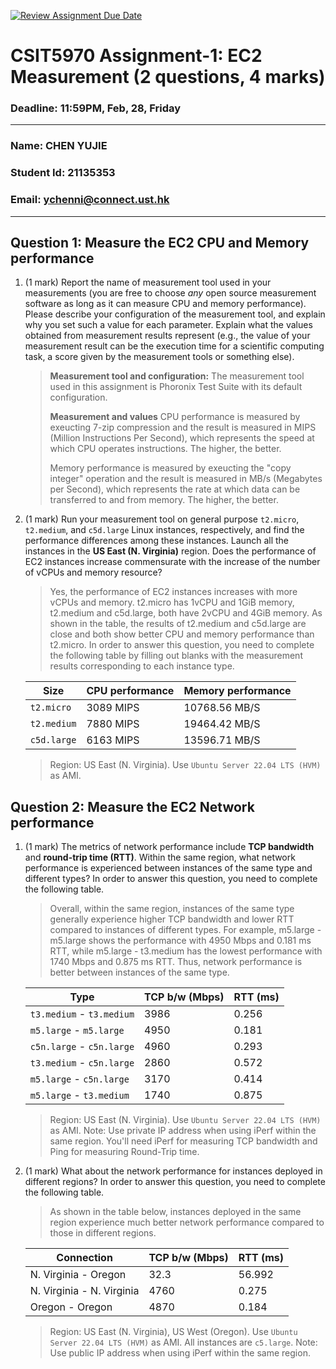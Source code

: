 [![Review Assignment Due Date](https://classroom.github.com/assets/deadline-readme-button-22041afd0340ce965d47ae6ef1cefeee28c7c493a6346c4f15d667ab976d596c.svg)](https://classroom.github.com/a/IAASVEAZ)
# CSIT5970 Assignment-1: EC2 Measurement (2 questions, 4 marks)

### Deadline: 11:59PM, Feb, 28, Friday

---

### Name: CHEN YUJIE
### Student Id: 21135353
### Email: ychenni@connect.ust.hk

---

## Question 1: Measure the EC2 CPU and Memory performance

1. (1 mark) Report the name of measurement tool used in your measurements (you are free to choose *any* open source measurement software as long as it can measure CPU and memory performance). Please describe your configuration of the measurement tool, and explain why you set such a value for each parameter. Explain what the values obtained from measurement results represent (e.g., the value of your measurement result can be the execution time for a scientific computing task, a score given by the measurement tools or something else).

    > **Measurement tool and configuration:**
    > The measurement tool used in this assignment is Phoronix Test Suite with its default configuration.
    > 
    > **Measurement and values**
    > CPU performance is measured by exeucting 7-zip compression and the result is measured in MIPS (Million Instructions Per Second), which represents the speed at which CPU operates instructions. The higher, the better.
    > 
    > Memory performance is measured by exeucting the "copy integer" operation and the result is measured in MB/s (Megabytes per Second), which represents the rate at which data can be transferred to and from memory. The higher, the better.

2. (1 mark) Run your measurement tool on general purpose `t2.micro`, `t2.medium`, and `c5d.large` Linux instances, respectively, and find the performance differences among these instances. Launch all the instances in the **US East (N. Virginia)** region. Does the performance of EC2 instances increase commensurate with the increase of the number of vCPUs and memory resource?
    > Yes, the performance of EC2 instances increases with more vCPUs and memory.
    > t2.micro has 1vCPU and 1GiB memory, t2.medium and c5d.large, both have 2vCPU and 4GiB memory. As shown in the table, the results of t2.medium and c5d.large are close and both show better CPU and memory performance than t2.micro.
    In order to answer this question, you need to complete the following table by filling out blanks with the measurement results corresponding to each instance type.

    | Size        | CPU performance | Memory performance |
    | ----------- | --------------- | ------------------ |
    | `t2.micro` |3089 MIPS        |10768.56 MB/S        |
    | `t2.medium`  |7880 MIPS        |19464.42 MB/S        |
    | `c5d.large` |6163 MIPS        |13596.71 MB/S        |

    > Region: US East (N. Virginia). Use `Ubuntu Server 22.04 LTS (HVM)` as AMI.

## Question 2: Measure the EC2 Network performance

1. (1 mark) The metrics of network performance include **TCP bandwidth** and **round-trip time (RTT)**. Within the same region, what network performance is experienced between instances of the same type and different types? In order to answer this question, you need to complete the following table.
    > Overall, within the same region, instances of the same type generally experience higher TCP bandwidth and lower RTT compared to instances of different types.
    > For example, m5.large - m5.large shows the performance with 4950 Mbps and 0.181 ms RTT, while m5.large - t3.medium has the lowest performance with 1740 Mbps and 0.875 ms RTT. Thus, network performance is better between instances of the same type.

    | Type                      | TCP b/w (Mbps) | RTT (ms) |
    | ------------------------- | -------------- | -------- |
    | `t3.medium` - `t3.medium` |3986            |0.256     |
    | `m5.large` - `m5.large`   |4950            |0.181     |
    | `c5n.large` - `c5n.large` |4960            |0.293     |
    | `t3.medium` - `c5n.large` |2860            |0.572     |
    | `m5.large` - `c5n.large`  |3170            |0.414     |
    | `m5.large` - `t3.medium`  |1740            |0.875     |

    > Region: US East (N. Virginia). Use `Ubuntu Server 22.04 LTS (HVM)` as AMI. Note: Use private IP address when using iPerf within the same region. You'll need iPerf for measuring TCP bandwidth and Ping for measuring Round-Trip time.

3. (1 mark) What about the network performance for instances deployed in different regions? In order to answer this question, you need to complete the following table.
   > As shown in the table below, instances deployed in the same region experience much better network performance compared to those in different regions.

    | Connection                | TCP b/w (Mbps) | RTT (ms) |
    | ------------------------- | -------------- | -------- |
    | N. Virginia - Oregon      |32.3            |56.992    |
    | N. Virginia - N. Virginia |4760            |0.275     |
    | Oregon - Oregon           |4870            |0.184     |
 
    > Region: US East (N. Virginia), US West (Oregon). Use `Ubuntu Server 22.04 LTS (HVM)` as AMI. All instances are `c5.large`. Note: Use public IP address when using iPerf within the same region.
